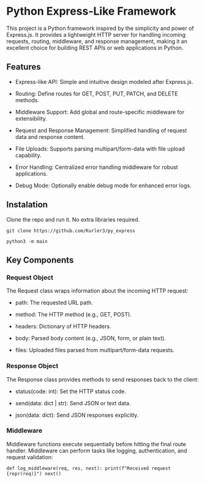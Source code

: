 
# Python Express-Like Framework

This project is a Python framework inspired by the simplicity and power of Express.js. It provides a lightweight HTTP server for handling incoming requests, routing, middleware, and response management, making it an excellent choice for building REST APIs or web applications in Python.

## Features

- Express-like API: Simple and intuitive design modeled after Express.js.

- Routing: Define routes for GET, POST, PUT, PATCH, and DELETE methods.

- Middleware Support: Add global and route-specific middleware for extensibility.

- Request and Response Management: Simplified handling of request data and response content.

- File Uploads: Supports parsing multipart/form-data with file upload capability.

- Error Handling: Centralized error handling middleware for robust applications.

- Debug Mode: Optionally enable debug mode for enhanced error logs.

## Instalation

Clone the repo and run it. No extra libraries required.

`git clone https://github.com/Kurler3/py_express`

`python3 -m main`

## Key Components

### Request Object

The Request class wraps information about the incoming HTTP request:

- path: The requested URL path.

- method: The HTTP method (e.g., GET, POST).

- headers: Dictionary of HTTP headers.

- body: Parsed body content (e.g., JSON, form, or plain text).

- files: Uploaded files parsed from multipart/form-data requests.

### Response Object

The Response class provides methods to send responses back to the client:

- status(code: int): Set the HTTP status code.

- send(data: dict | str): Send JSON or text data.

- json(data: dict): Send JSON responses explicitly.

### Middleware

Middleware functions execute sequentially before hitting the final route handler. Middleware can perform tasks like logging, authentication, and request validation:

`def log_middleware(req, res, next):
    print(f"Received request {repr(req)}")
    next()
`